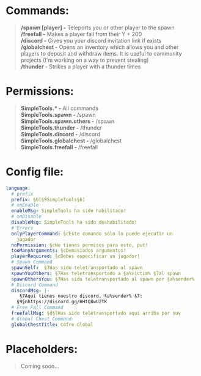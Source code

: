 # Commands:
> **/spawn [player] -** Teleports you or other player to the spawn<br>
> **/freefall <player> -** Makes a player fall from their Y + 200<br>
> **/discord -** Gives you your discord invitation link if exists<br>
> **/globalchest -** Opens an inventory which allows you and other players to deposit and withdraw items. It is useful to community projects (I'm working on a way to prevent stealing)<br>
> **/thunder <player> <times> -** Strikes a player with a thunder <times> times<br>

# Permissions:
> **SimpleTools.&#42; -** All commands<br>
> **SimpleTools.spawn -** /spawn<br>
> **SimpleTools.spawn.others -** /spawn <player><br>
> **SimpleTools.thunder -** /thunder <player> <times><br>
> **SimpleTools.discord -** /discord<br>
> **SimpleTools.globalchest -** /globalchest<br>
> **SimpleTools.freefall -** /freefall <player><br>

# Config file:
```YAML
language:
  # prefix
  prefix: §6[§9SimpleTools§6]
  # onEnable
  enableMsg: SimpleTools ha sido habilitado!
  # onDisable
  disableMsg: SimpleTools ha sido deshabilitado!
  # Errors
  onlyPlayerCommand: §cEste comando sólo lo puede ejecutar un
    jugador
  noPermission: §cNo tienes permisos para esto, put!
  tooManyArguments: §cDemasiados argumentos!
  playerRequired: §cDebes especificar un jugador!
  # Spawn Command
  spawnSelf:  §7Has sido teletransportado al spawn
  spawnYouOthers: §7Has teletransportado a §a%victim% §7al spawn
  spawnOthersYou: §7Has sido teletransportado al spawn por §a%sender%
  # Discord Command
  discordMsg: |-
     §7Aquí tienes nuestro discord, §a%sender% §7:
    §9§nhttps://discord.gg/HHtQ8wU2TK
  # Free Fall Command
  freefallMsg: §d§lHas sido teletransportado aquí arriba por nuv
  # Global Chest Command
  globalChestTitle: Cofre Global
```

# Placeholders:
>Coming soon...

